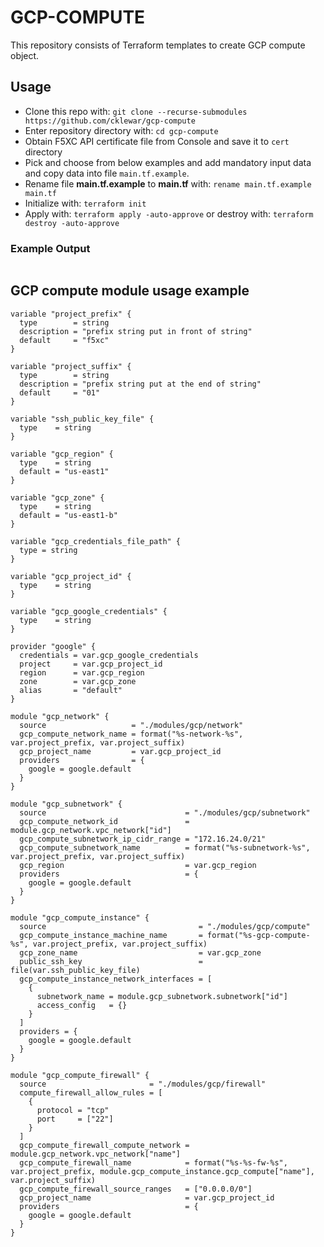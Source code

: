 # GCP-COMPUTE

This repository consists of Terraform templates to create GCP compute object.

## Usage

- Clone this repo with: `git clone --recurse-submodules https://github.com/cklewar/gcp-compute`
- Enter repository directory with: `cd gcp-compute`
- Obtain F5XC API certificate file from Console and save it to `cert` directory
- Pick and choose from below examples and add mandatory input data and copy data into file `main.tf.example`.
- Rename file __main.tf.example__ to __main.tf__ with: `rename main.tf.example main.tf`
- Initialize with: `terraform init`
- Apply with: `terraform apply -auto-approve` or destroy with: `terraform destroy -auto-approve`

### Example Output

```bash

```

## GCP compute module usage example

````hcl
variable "project_prefix" {
  type        = string
  description = "prefix string put in front of string"
  default     = "f5xc"
}

variable "project_suffix" {
  type        = string
  description = "prefix string put at the end of string"
  default     = "01"
}

variable "ssh_public_key_file" {
  type    = string
}

variable "gcp_region" {
  type    = string
  default = "us-east1"
}

variable "gcp_zone" {
  type    = string
  default = "us-east1-b"
}

variable "gcp_credentials_file_path" {
  type = string
}

variable "gcp_project_id" {
  type    = string
}

variable "gcp_google_credentials" {
  type    = string
}

provider "google" {
  credentials = var.gcp_google_credentials
  project     = var.gcp_project_id
  region      = var.gcp_region
  zone        = var.gcp_zone
  alias       = "default"
}

module "gcp_network" {
  source                   = "./modules/gcp/network"
  gcp_compute_network_name = format("%s-network-%s", var.project_prefix, var.project_suffix)
  gcp_project_name         = var.gcp_project_id
  providers                = {
    google = google.default
  }
}

module "gcp_subnetwork" {
  source                               = "./modules/gcp/subnetwork"
  gcp_compute_network_id               = module.gcp_network.vpc_network["id"]
  gcp_compute_subnetwork_ip_cidr_range = "172.16.24.0/21"
  gcp_compute_subnetwork_name          = format("%s-subnetwork-%s", var.project_prefix, var.project_suffix)
  gcp_region                           = var.gcp_region
  providers                            = {
    google = google.default
  }
}

module "gcp_compute_instance" {
  source                                  = "./modules/gcp/compute"
  gcp_compute_instance_machine_name       = format("%s-gcp-compute-%s", var.project_prefix, var.project_suffix)
  gcp_zone_name                           = var.gcp_zone
  public_ssh_key                          = file(var.ssh_public_key_file)
  gcp_compute_instance_network_interfaces = [
    {
      subnetwork_name = module.gcp_subnetwork.subnetwork["id"]
      access_config   = {}
    }
  ]
  providers = {
    google = google.default
  }
}

module "gcp_compute_firewall" {
  source                       = "./modules/gcp/firewall"
  compute_firewall_allow_rules = [
    {
      protocol = "tcp"
      port     = ["22"]
    }
  ]
  gcp_compute_firewall_compute_network = module.gcp_network.vpc_network["name"]
  gcp_compute_firewall_name            = format("%s-%s-fw-%s", var.project_prefix, module.gcp_compute_instance.gcp_compute["name"], var.project_suffix)
  gcp_compute_firewall_source_ranges   = ["0.0.0.0/0"]
  gcp_project_name                     = var.gcp_project_id
  providers                            = {
    google = google.default
  }
}

````


